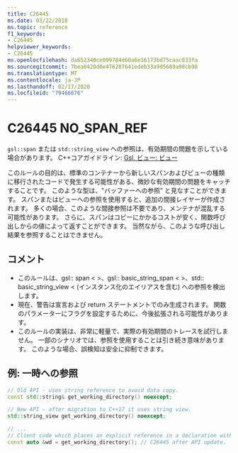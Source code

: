 ```yaml
---
title: C26445
ms.date: 03/22/2018
ms.topic: reference
f1_keywords:
- C26445
helpviewer_keywords:
- C26445
ms.openlocfilehash: da652340ce099784d60a6e16173bd75caac833fa
ms.sourcegitcommit: 7bea0420d0e476287641edeb33a9d5689a98cb98
ms.translationtype: MT
ms.contentlocale: ja-JP
ms.lasthandoff: 02/17/2020
ms.locfileid: "79466676"
---
```

# <a name="c26445-no_span_ref"></a>C26445 NO_SPAN_REF

`gsl::span` または `std::string_view` への参照は、有効期間の問題を示している場合があります。
C++コアガイドライン: [Gsl. ビュー: ビュー](https://github.com/isocpp/CppCoreGuidelines/blob/master/CppCoreGuidelines.md#gslview-views)

このルールの目的は、標準のコンテナーから新しいスパンおよびビューの種類に移行されたコードで発生する可能性がある、微妙な有効期間の問題をキャッチすることです。 このような型は、"バッファーへの参照" と見なすことができます。 スパンまたはビューへの参照を使用すると、追加の間接レイヤーが作成されます。 多くの場合、このような間接参照は不要であり、メンテナが混乱する可能性があります。 さらに、スパンはコピーにかかるコストが安く、関数呼び出しからの値によって返すことができます。 当然ながら、このような呼び出し結果を参照することはできません。

## <a name="remarks"></a>コメント

- このルールは、gsl:: span < >、gsl:: basic_string_span < >、std:: basic_string_view < (インスタンス化のエイリアスを含む) への参照を検出します。
- 現在、警告は宣言および return ステートメントでのみ生成されます。 関数のパラメーターにフラグを設定するために、今後拡張される可能性があります。
- このルールの実装は、非常に軽量で、実際の有効期間のトレースを試行しません。 一部のシナリオでは、参照を使用することは引き続き意味があります。 このような場合、誤検知は安全に抑制できます。

## <a name="example-reference-to-a-temporary"></a>例: 一時への参照

```cpp
// Old API - uses string reference to avoid data copy.
const std::string& get_working_directory() noexcept;

// New API – after migration to C++17 it uses string view.
std::string_view get_working_directory() noexcept;

// ...
// Client code which places an explicit reference in a declaration with auto specifier.
const auto &wd = get_working_directory(); // C26445 after API update.
```
